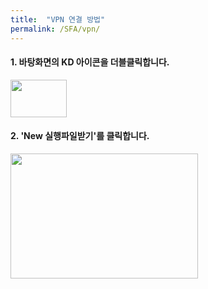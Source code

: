 ```yaml
---
title:  "VPN 연결 방법"
permalink: /SFA/vpn/
---
```





#### 1. 바탕화면의 KD 아이콘을 더블클릭합니다.

<img src="/assets/images/index_logo.png" width="90" height="60"> 

#### 2. 'New 실행파일받기'를 클릭합니다.

<img src="/assets/images/index_logo.png" width="300" height="200">
